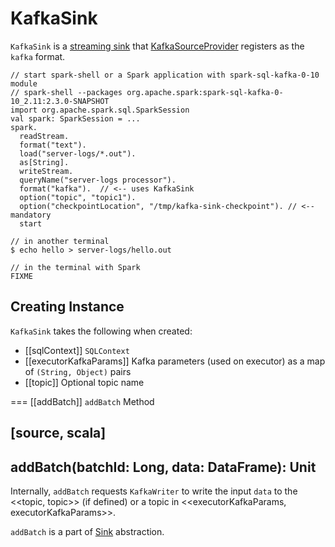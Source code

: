 # KafkaSink

`KafkaSink` is a [streaming sink](../Sink.md) that [KafkaSourceProvider](KafkaSourceProvider.md) registers as the `kafka` format.

```text
// start spark-shell or a Spark application with spark-sql-kafka-0-10 module
// spark-shell --packages org.apache.spark:spark-sql-kafka-0-10_2.11:2.3.0-SNAPSHOT
import org.apache.spark.sql.SparkSession
val spark: SparkSession = ...
spark.
  readStream.
  format("text").
  load("server-logs/*.out").
  as[String].
  writeStream.
  queryName("server-logs processor").
  format("kafka").  // <-- uses KafkaSink
  option("topic", "topic1").
  option("checkpointLocation", "/tmp/kafka-sink-checkpoint"). // <-- mandatory
  start

// in another terminal
$ echo hello > server-logs/hello.out

// in the terminal with Spark
FIXME
```

## Creating Instance

`KafkaSink` takes the following when created:

* [[sqlContext]] `SQLContext`
* [[executorKafkaParams]] Kafka parameters (used on executor) as a map of `(String, Object)` pairs
* [[topic]] Optional topic name

=== [[addBatch]] `addBatch` Method

[source, scala]
----
addBatch(batchId: Long, data: DataFrame): Unit
----

Internally, `addBatch` requests `KafkaWriter` to write the input `data` to the <<topic, topic>> (if defined) or a topic in <<executorKafkaParams, executorKafkaParams>>.

`addBatch` is a part of [Sink](../Sink.md#addBatch) abstraction.
